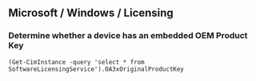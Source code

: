 ## Microsoft / Windows / Licensing

### Determine whether a device has an embedded OEM Product Key

```pwsh
(Get-CimInstance -query 'select * from SoftwareLicensingService').OA3xOriginalProductKey
```
